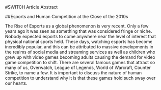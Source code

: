 #SWITCH Article Abstract

##Esports and Human Competition at the Close of the 2010s

  The Rise of Esports as a global phenomenon is very recent. Only a few years ago it was seen as something that was considered fringe or niche. Nobody expected esports to come anywhere near the level of interest that physical national sports held. These days, watching esports has become incredibly popular, and this can be attributed to massive developments in the realms of social media and streaming services as well as children who grew up with video games becoming adults causing the demand for video game competition to shift. There are several famous games that attract so many of us, Overwatch, League of Legends, World of Warcraft, Counter Strike, to name a few. It is important to discuss the nature of human competition to understand why it is that these games hold such sway over our hearts.
